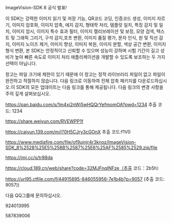ImageVision-SDK 8 공식 발표!

이 SDK는 강력한 이미지 읽기 및 저장 기능, QR코드 코딩, 인증코드 생성, 이미지 자르기, 이미지 암호화, 이미지 압축, 에지 감지, 형태학 처리, 템플릿 일치, 특징 감지 및 일치, 이미지 암시, 이미지 특수 효과 필터, 이미지 캘리브레이션 및 보정, 모양 검색, 텍스트 및 그래픽 그리기, 구석 감지,호프 변환, 이미지 품질 평가, 문자 인식, 원 및 직선 감지, 이미지 노이즈 제거, 이미지 향상, 이미지 복원, 이미지 분할, 색상 공간 변환, 이미지 형식 변환, 본 SDK는 안정적이고 신뢰할 수 있으며 성능이 강하며 시험 기간이 길고 성비가 높아 빠른 속도로 이미지 처리 애플리케이션을 개발할 수 있도록 보조하는 두 가지 선택이 아닙니다.

창고는 파일 크기에 제한이 있기 때문에 이 창고는 정적 라이브러리 파일이 없고 파일이 완전하고 적절하지 않습니다. 다음 링크로 이동하여 전체 압축 패키지를 다운로드하십시오.이 SDK의 모든 업데이트는 다음 링크를 통해 제공됩니다. 다음 링크의 변경 사항을 주의 깊게 살펴보십시오.

https://pan.baidu.com/s/1m4xi2nWj5wHQQrYefmomOA?pwd=1234 추출 코드: 1234

https://share.weiyun.com/RVEWPP1f

https://caiyun.139.com/m/i?0H5CJry3cGOnX 추출 코드:f1V0

https://www.mediafire.com/file/of9ujnjr4r3knoz/ImageVision-SDK_8%2528%25E5%258B%2587%25E6%25AF%2585%2529.zip/file

https://jmj.cc/s/tr88da

https://cloud.189.cn/web/share?code=32MJFnqINFze（추출 코드：2b5h）

https://url95.ctfile.com/f/44915895-846055956-7e1b4b?p=9057 (추출 코드: 9057))

다음 QQ그룹에 문의하십시오.

924013995

587839006
